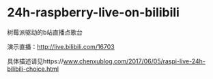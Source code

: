 # 24h-raspberry-live-on-bilibili
树莓派驱动的b站直播点歌台

演示直播：http://live.bilibili.com/16703

具体描述请见https://www.chenxublog.com/2017/06/05/raspi-live-24h-bilibili-choice.html